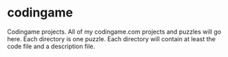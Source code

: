 # codingame
Codingame projects.
All of my codingame.com projects and puzzles will go here. Each directory is one puzzle. Each directory will contain at least the code file and a description file.